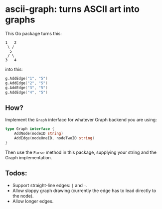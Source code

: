 # ascii-graph: turns ASCII art into graphs

This Go package turns this:

```
1   2
 \ /
  5
 / \
3   4
```

into this:

```go
g.AddEdge("1", "5")
g.AddEdge("2", "5")
g.AddEdge("3", "5")
g.AddEdge("4", "5")
```

## How?

Implement the `Graph` interface for whatever Graph backend you are using:

```go
type Graph interface {
	AddNode(nodeID string)
	AddEdge(nodeOneID, nodeTwoID string)
}
```

Then use the `Parse` method in this package, supplying your string and the Graph implementation.

## Todos:

  - Support straight-line edges: `|` and `-`.
  - Allow sloppy graph drawing (currently the edge has to lead directly to the node).
  - Allow longer edges.

